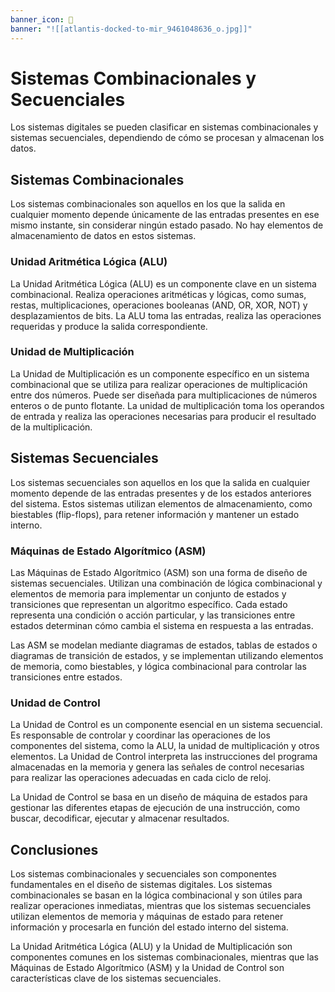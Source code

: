 ```yaml
---
banner_icon: 🐬
banner: "![[atlantis-docked-to-mir_9461048636_o.jpg]]"
---
```


# Sistemas Combinacionales y Secuenciales

Los sistemas digitales se pueden clasificar en sistemas combinacionales y sistemas secuenciales, dependiendo de cómo se procesan y almacenan los datos.

## Sistemas Combinacionales

Los sistemas combinacionales son aquellos en los que la salida en cualquier momento depende únicamente de las entradas presentes en ese mismo instante, sin considerar ningún estado pasado. No hay elementos de almacenamiento de datos en estos sistemas.

### Unidad Aritmética Lógica (ALU)

La Unidad Aritmética Lógica (ALU) es un componente clave en un sistema combinacional. Realiza operaciones aritméticas y lógicas, como sumas, restas, multiplicaciones, operaciones booleanas (AND, OR, XOR, NOT) y desplazamientos de bits. La ALU toma las entradas, realiza las operaciones requeridas y produce la salida correspondiente.

### Unidad de Multiplicación

La Unidad de Multiplicación es un componente específico en un sistema combinacional que se utiliza para realizar operaciones de multiplicación entre dos números. Puede ser diseñada para multiplicaciones de números enteros o de punto flotante. La unidad de multiplicación toma los operandos de entrada y realiza las operaciones necesarias para producir el resultado de la multiplicación.

## Sistemas Secuenciales

Los sistemas secuenciales son aquellos en los que la salida en cualquier momento depende de las entradas presentes y de los estados anteriores del sistema. Estos sistemas utilizan elementos de almacenamiento, como biestables (flip-flops), para retener información y mantener un estado interno.

### Máquinas de Estado Algorítmico (ASM)

Las Máquinas de Estado Algorítmico (ASM) son una forma de diseño de sistemas secuenciales. Utilizan una combinación de lógica combinacional y elementos de memoria para implementar un conjunto de estados y transiciones que representan un algoritmo específico. Cada estado representa una condición o acción particular, y las transiciones entre estados determinan cómo cambia el sistema en respuesta a las entradas.

Las ASM se modelan mediante diagramas de estados, tablas de estados o diagramas de transición de estados, y se implementan utilizando elementos de memoria, como biestables, y lógica combinacional para controlar las transiciones entre estados.

### Unidad de Control

La Unidad de Control es un componente esencial en un sistema secuencial. Es responsable de controlar y coordinar las operaciones de los componentes del sistema, como la ALU, la unidad de multiplicación y otros elementos. La Unidad de Control interpreta las instrucciones del programa almacenadas en la memoria y genera las señales de control necesarias para realizar las operaciones adecuadas en cada ciclo de reloj.

La Unidad de Control se basa en un diseño de máquina de estados para gestionar las diferentes etapas de ejecución de una instrucción, como buscar, decodificar, ejecutar y almacenar resultados.

## Conclusiones

Los sistemas combinacionales y secuenciales son componentes fundamentales en el diseño de sistemas digitales. Los sistemas combinacionales se basan en la lógica combinacional y son útiles para realizar operaciones inmediatas, mientras que los sistemas secuenciales utilizan elementos de memoria y máquinas de estado para retener información y procesarla en función del estado interno del sistema.

La Unidad Aritmética Lógica (ALU) y la Unidad de Multiplicación son componentes comunes en los sistemas combinacionales, mientras que las Máquinas de Estado Algorítmico (ASM) y la Unidad de Control son características clave de los sistemas secuenciales.